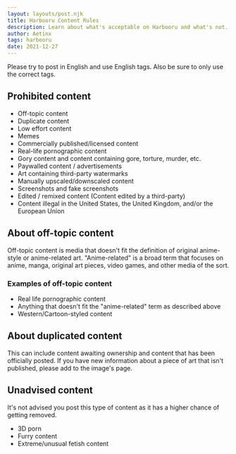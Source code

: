 ```yaml
---
layout: layouts/post.njk
title: Harbooru Content Rules
description: Learn about what's acceptable on Harbooru and what's not.
author: Aetinx
tags: harbooru
date: 2021-12-27
---
```


Please try to post in English and use English tags. Also be sure to only use the correct tags.

## Prohibited content

-   Off-topic content
-   Duplicate content
-   Low effort content
-   Memes
-   Commercially published/licensed content
-   Real-life pornographic content
-   Gory content and content containing gore, torture, murder, etc.
-   Paywalled content / advertisements
-   Art containing third-party watermarks
-   Manually upscaled/downscaled content
-   Screenshots and fake screenshots
-   Edited / remixed content (Content edited by a third-party)
-   Content illegal in the United States, the United Kingdom, and/or the European Union

## About off-topic content

Off-topic content is media that doesn't fit the definition of original anime-style or anime-related art. "Anime-related" is a broad term that focuses on anime, manga, original art pieces, video games, and other media of the sort.

### Examples of off-topic content

-   Real life pornographic content
-   Anything that doesn't fit the "anime-related" term as described above
-   Western/Cartoon-styled content

## About duplicated content

This can include content awaiting ownership and content that has been officially posted. If you have new information about a piece of art that isn't published, please add to the image's page.

## Unadvised content

It's not advised you post this type of content as it has a higher chance of getting removed.

-   3D porn
-   Furry content
-   Extreme/unusual fetish content